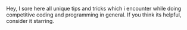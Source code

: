 Hey, I sore here all unique tips and tricks which i encounter while doing competitive coding and programming in general. If you think its helpful, consider it starring.
